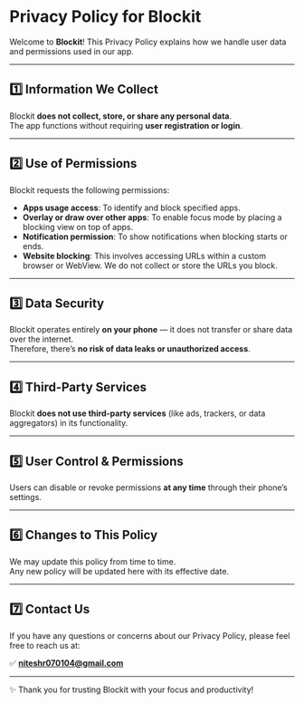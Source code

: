 # Privacy Policy for Blockit

Welcome to **Blockit**! This Privacy Policy explains how we handle user data and permissions used in our app.

---

## 1️⃣ Information We Collect

Blockit **does not collect, store, or share any personal data**.  
The app functions without requiring **user registration or login**.

---

## 2️⃣ Use of Permissions

Blockit requests the following permissions:

- **Apps usage access**: To identify and block specified apps.
- **Overlay or draw over other apps**: To enable focus mode by placing a blocking view on top of apps.
- **Notification permission**: To show notifications when blocking starts or ends.
- **Website blocking**: This involves accessing URLs within a custom browser or WebView. We do not collect or store the URLs you block.

---

## 3️⃣ Data Security

Blockit operates entirely **on your phone** — it does not transfer or share data over the internet.  
Therefore, there’s **no risk of data leaks or unauthorized access**.

---

## 4️⃣ Third-Party Services

Blockit **does not use third-party services** (like ads, trackers, or data aggregators) in its functionality.

---

## 5️⃣ User Control & Permissions

Users can disable or revoke permissions **at any time** through their phone’s settings.

---

## 6️⃣ Changes to This Policy

We may update this policy from time to time.  
Any new policy will be updated here with its effective date.

---

## 7️⃣ Contact Us

If you have any questions or concerns about our Privacy Policy, please feel free to reach us at:

✅ **niteshr070104@gmail.com**

---

✨ Thank you for trusting Blockit with your focus and productivity! 
